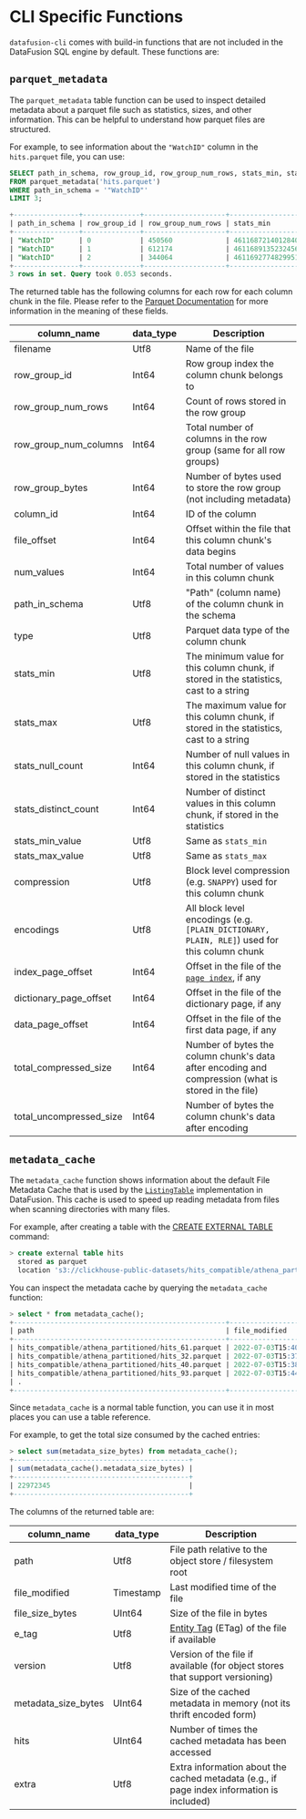 <!---
  Licensed to the Apache Software Foundation (ASF) under one
  or more contributor license agreements.  See the NOTICE file
  distributed with this work for additional information
  regarding copyright ownership.  The ASF licenses this file
  to you under the Apache License, Version 2.0 (the
  "License"); you may not use this file except in compliance
  with the License.  You may obtain a copy of the License at

    http://www.apache.org/licenses/LICENSE-2.0

  Unless required by applicable law or agreed to in writing,
  software distributed under the License is distributed on an
  "AS IS" BASIS, WITHOUT WARRANTIES OR CONDITIONS OF ANY
  KIND, either express or implied.  See the License for the
  specific language governing permissions and limitations
  under the License.
-->

# CLI Specific Functions

`datafusion-cli` comes with build-in functions that are not included in the
DataFusion SQL engine by default. These functions are:

## `parquet_metadata`

The `parquet_metadata` table function can be used to inspect detailed metadata
about a parquet file such as statistics, sizes, and other information. This can
be helpful to understand how parquet files are structured.

For example, to see information about the `"WatchID"` column in the
`hits.parquet` file, you can use:

```sql
SELECT path_in_schema, row_group_id, row_group_num_rows, stats_min, stats_max, total_compressed_size
FROM parquet_metadata('hits.parquet')
WHERE path_in_schema = '"WatchID"'
LIMIT 3;

+----------------+--------------+--------------------+---------------------+---------------------+-----------------------+
| path_in_schema | row_group_id | row_group_num_rows | stats_min           | stats_max           | total_compressed_size |
+----------------+--------------+--------------------+---------------------+---------------------+-----------------------+
| "WatchID"      | 0            | 450560             | 4611687214012840539 | 9223369186199968220 | 3883759               |
| "WatchID"      | 1            | 612174             | 4611689135232456464 | 9223371478009085789 | 5176803               |
| "WatchID"      | 2            | 344064             | 4611692774829951781 | 9223363791697310021 | 3031680               |
+----------------+--------------+--------------------+---------------------+---------------------+-----------------------+
3 rows in set. Query took 0.053 seconds.
```

The returned table has the following columns for each row for each column chunk
in the file. Please refer to the [Parquet Documentation] for more information in
the meaning of these fields.

[parquet documentation]: https://parquet.apache.org/

| column_name             | data_type | Description                                                                                         |
| ----------------------- | --------- | --------------------------------------------------------------------------------------------------- |
| filename                | Utf8      | Name of the file                                                                                    |
| row_group_id            | Int64     | Row group index the column chunk belongs to                                                         |
| row_group_num_rows      | Int64     | Count of rows stored in the row group                                                               |
| row_group_num_columns   | Int64     | Total number of columns in the row group (same for all row groups)                                  |
| row_group_bytes         | Int64     | Number of bytes used to store the row group (not including metadata)                                |
| column_id               | Int64     | ID of the column                                                                                    |
| file_offset             | Int64     | Offset within the file that this column chunk's data begins                                         |
| num_values              | Int64     | Total number of values in this column chunk                                                         |
| path_in_schema          | Utf8      | "Path" (column name) of the column chunk in the schema                                              |
| type                    | Utf8      | Parquet data type of the column chunk                                                               |
| stats_min               | Utf8      | The minimum value for this column chunk, if stored in the statistics, cast to a string              |
| stats_max               | Utf8      | The maximum value for this column chunk, if stored in the statistics, cast to a string              |
| stats_null_count        | Int64     | Number of null values in this column chunk, if stored in the statistics                             |
| stats_distinct_count    | Int64     | Number of distinct values in this column chunk, if stored in the statistics                         |
| stats_min_value         | Utf8      | Same as `stats_min`                                                                                 |
| stats_max_value         | Utf8      | Same as `stats_max`                                                                                 |
| compression             | Utf8      | Block level compression (e.g. `SNAPPY`) used for this column chunk                                  |
| encodings               | Utf8      | All block level encodings (e.g. `[PLAIN_DICTIONARY, PLAIN, RLE]`) used for this column chunk        |
| index_page_offset       | Int64     | Offset in the file of the [`page index`], if any                                                    |
| dictionary_page_offset  | Int64     | Offset in the file of the dictionary page, if any                                                   |
| data_page_offset        | Int64     | Offset in the file of the first data page, if any                                                   |
| total_compressed_size   | Int64     | Number of bytes the column chunk's data after encoding and compression (what is stored in the file) |
| total_uncompressed_size | Int64     | Number of bytes the column chunk's data after encoding                                              |

[`page index`]: https://github.com/apache/parquet-format/blob/master/PageIndex.md

## `metadata_cache`

The `metadata_cache` function shows information about the default File Metadata Cache that is used by the
[`ListingTable`] implementation in DataFusion. This cache is used to speed up
reading metadata from files when scanning directories with many files.

For example, after creating a table with the [CREATE EXTERNAL TABLE](../sql/ddl.md#create-external-table)
command:

```sql
> create external table hits
  stored as parquet
  location 's3://clickhouse-public-datasets/hits_compatible/athena_partitioned/';
```

You can inspect the metadata cache by querying the `metadata_cache` function:

```sql
> select * from metadata_cache();
+----------------------------------------------------+---------------------+-----------------+---------------------------------------+---------+---------------------+------+------------------+
| path                                               | file_modified       | file_size_bytes | e_tag                                 | version | metadata_size_bytes | hits | extra            |
+----------------------------------------------------+---------------------+-----------------+---------------------------------------+---------+---------------------+------+------------------+
| hits_compatible/athena_partitioned/hits_61.parquet | 2022-07-03T15:40:34 | 117270944       | "5db11cad1ca0d80d748fc92c914b010a-6"  | NULL    | 212949              | 0    | page_index=false |
| hits_compatible/athena_partitioned/hits_32.parquet | 2022-07-03T15:37:17 | 94506004        | "2f7db49a9fe242179590b615b94a39d2-5"  | NULL    | 278157              | 0    | page_index=false |
| hits_compatible/athena_partitioned/hits_40.parquet | 2022-07-03T15:38:07 | 142508647       | "9e5852b45a469d5a05bf270a286eab8a-8"  | NULL    | 212917              | 0    | page_index=false |
| hits_compatible/athena_partitioned/hits_93.parquet | 2022-07-03T15:44:07 | 127987774       | "751100bf0dac7d489b9836abf3108b99-7"  | NULL    | 278318              | 0    | page_index=false |
| .                                                                                                                                                                                            |
+----------------------------------------------------+---------------------+-----------------+---------------------------------------+---------+---------------------+------+------------------+
```

Since `metadata_cache` is a normal table function, you can use it in most places you can use
a table reference.

For example, to get the total size consumed by the cached entries:

```sql
> select sum(metadata_size_bytes) from metadata_cache();
+-------------------------------------------+
| sum(metadata_cache().metadata_size_bytes) |
+-------------------------------------------+
| 22972345                                  |
+-------------------------------------------+
```

The columns of the returned table are:

| column_name         | data_type | Description                                                                               |
| ------------------- | --------- | ----------------------------------------------------------------------------------------- |
| path                | Utf8      | File path relative to the object store / filesystem root                                  |
| file_modified       | Timestamp | Last modified time of the file                                                            |
| file_size_bytes     | UInt64    | Size of the file in bytes                                                                 |
| e_tag               | Utf8      | [Entity Tag] (ETag) of the file if available                                              |
| version             | Utf8      | Version of the file if available (for object stores that support versioning)              |
| metadata_size_bytes | UInt64    | Size of the cached metadata in memory (not its thrift encoded form)                       |
| hits                | UInt64    | Number of times the cached metadata has been accessed                                     |
| extra               | Utf8      | Extra information about the cached metadata (e.g., if page index information is included) |

[`listingtable`]: https://docs.rs/datafusion/latest/datafusion/datasource/listing/struct.ListingTable.html
[entity tag]: https://developer.mozilla.org/en-US/docs/Web/HTTP/Headers/ETag
